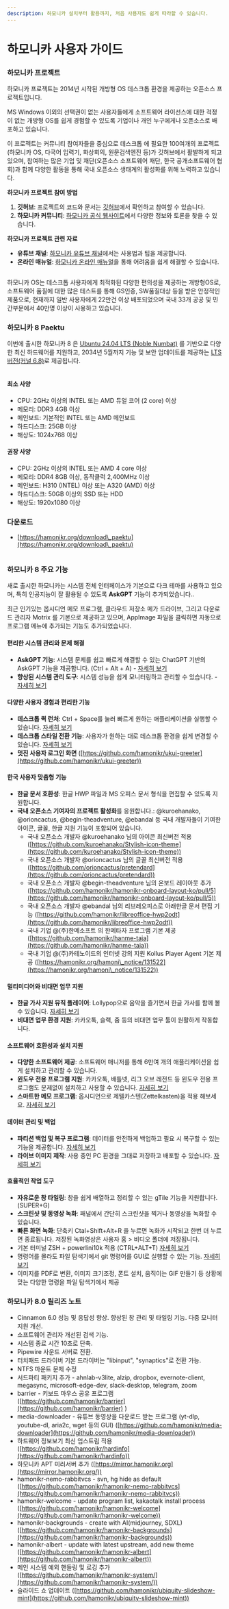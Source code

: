 ```yaml
---
description: 하모니카 설치부터 활용까지, 처음 사용자도 쉽게 따라할 수 있습니다.
---
```


# 하모니카 사용자 가이드

### **하모니카 프로젝트** <a href="#hamonikr-project" id="hamonikr-project"></a>

하모니카 프로젝트는 2014년 시작된 개방형 OS 데스크톱 환경을 제공하는 오픈소스 프로젝트입니다.&#x20;

MS Windows 이외의 선택권이 없는 사용자들에게 소프트웨어 라이선스에 대한 걱정이 없는 개방형 OS를 쉽게 경험할 수 있도록 기업이나 개인 누구에게나 오픈소스로 배포하고 있습니다. &#x20;

이 프로젝트는 커뮤니티 참여자들을 중심으로 데스크톱 에 필요한 100여개의 프로젝트(하모니카 OS, 다국어 입력기, 화상회의, 원문검색엔진 등)가 깃허브에서 활발하게 되고 있으며, 참여하는 많은 기업 및 재단(오픈소스 소프트웨어 재단, 한국 공개소프트웨어 협회)과 함께 다양한 활동을 통해 국내 오픈소스 생태계의 활성화를 위해 노력하고 있습니다.



**하모니카 프로젝트 참여 방법**

1. **깃허브**: 프로젝트의 코드와 문서는 [깃허브](https://github.com/hamonikr)에서 확인하고 참여할 수 있습니다.
2. **하모니카 커뮤니티**: [하모니카 공식 웹사이트](https://hamonikr.org/)에서 다양한 정보와 토론을 찾을 수 있습니다.

**하모니카 프로젝트 관련 자료**

* **유튜브 채널**: [하모니카 유튜브 채널](https://www.youtube.com/hamonikros)에서는 사용법과 팁을 제공합니다.
* **온라인 매뉴얼**: [하모니카 온라인 매뉴얼](https://docs.hamonikr.org/hamonikr-6.0)을 통해 어려움을 쉽게 해결할 수 있습니다.

<figure><img src=".gitbook/assets/top_banner.png" alt=""><figcaption></figcaption></figure>

하모니카 OS는 데스크톱 사용자에게 최적화된 다양한 편의성을 제공하는 개방형OS로, 소프트웨어 품질에 대한 많은 테스트를 통해 GS인증, SW품질대상 등을 받은 안정적인 제품으로, 현재까지 일반 사용자에게 22만건 이상 배포되었으며 국내 33개 공공 및 민간부문에서 40만명 이상이 사용하고 있습니다.

### 하모니카 8 Paektu

이번에 출시한 하모니카 8 은 [Ubuntu 24.04 LTS (Noble Numbat)](https://releases.ubuntu.com/noble/) 를 기반으로 다양한 최신 하드웨어를 지원하고, 2034년 5월까지 기능 및 보안 업데이트를 제공하는 [LTS 버전(커널 6.8)](https://ubuntu.com/about/release-cycle#ubuntu-kernel-release-cycle)로 제공됩니다.

<figure><img src=".gitbook/assets/pi5-desktop2.png" alt=""><figcaption></figcaption></figure>

#### **최소 사양** <a href="#hamonikr-taebaek-6.0-intro" id="hamonikr-taebaek-6.0-intro"></a>

* CPU: 2GHz 이상의 INTEL 또는 AMD 듀얼 코어  (2 core) 이상
* 메모리: DDR3 4GB 이상
* 메인보드: 기본적인 INTEL 또는 AMD 메인보드
* 하드디스크: 25GB 이상
* 해상도: 1024x768 이상

#### **권장 사양** <a href="#hamonikr-taebaek-6.0-intro" id="hamonikr-taebaek-6.0-intro"></a>

* CPU: 2GHz 이상의 INTEL 또는 AMD 4 core 이상
* 메모리: DDR4 8GB 이상, 동작클럭 2,400MHz 이상
* 메인보드: H310 (INTEL) 이상 또는 A320 (AMD) 이상
* 하드디스크: 50GB 이상의 SSD 또는 HDD
* 해상도: 1920x1080 이상

### 다운로드

* [https://hamonikr.org/download\_paektu](https://hamonikr.org/download\_paektu)

<figure><img src=".gitbook/assets/hamonikr-8-features.png" alt=""><figcaption></figcaption></figure>

### 하모니카 8 주요 기능 <a href="#new_feature" id="new_feature"></a>

새로 출시한 하모니카는 시스템 전체 인터페이스가 기본으로 다크 테마를 사용하고 있으며, 특히 인공지능이 잘 활용될 수 있도록 **AskGPT** 기능이 추가되었습니다..

최근 인기있는 옵시디언 메모 프로그램, 클라우드 저장소 메가 드라이브, 그리고 다운로드 관리자 Motrix 를 기본으로 제공하고 있으며, AppImage 파일을 클릭하면 자동으로 프로그램 메뉴에 추가되는 기능도 추가되었습니다.&#x20;

#### 편리한 시스템 관리와 문제 해결

* **AskGPT 기능**: 시스템 문제를 쉽고 빠르게 해결할 수 있는 ChatGPT 기반의 AskGPT 기능을 제공합니다. (Ctrl + Alt + A)  - [자세히 보기](recommendation/askgpt.md)
* **향상된 시스템 관리 도구**: 시스템 성능을 쉽게 모니터링하고 관리할 수 있습니다. - [자세히 보기](recommendation/stacer.md)

#### 다양한 사용자 경험과 편리한 기능

* **데스크톱 퀵 런처**: Ctrl + Space를 눌러 빠르게 원하는 애플리케이션을 실행할 수 있습니다. [자세히 보기](recommendation/albert.md)&#x20;
* **데스크톱 스타일 전환 기능**: 사용자가 원하는 대로 데스크톱 환경을 쉽게 변경할 수 있습니다. [자세히 보기](key-features/hamonikr-welcome/)
* **멋진 사용자 로그인 화면** ([https://github.com/hamonikr/ukui-greeter](https://github.com/hamonikr/ukui-greeter))

#### 한국 사용자 맞춤형 기능

* **한글 문서 호환성**: 한글 HWP 파일과 MS 오피스 문서 형식을 편집할 수 있도록 지원합니다.&#x20;
* **국내 오픈소스 기여자의 프로젝트 활성화**를 응원합니다.: @kuroehanako, @orioncactus, @begin-theadventure, @ebandal 등 국내 개발자들이 기여한 아이콘, 글꼴, 한글 지원 기능이 포함되어 있습니다.
  * 국내 오픈소스 개발자 @kuroehanako 님의 아이콘 최신버전 적용 ([https://github.com/kuroehanako/Stylish-icon-theme](https://github.com/kuroehanako/Stylish-icon-theme))
  * 국내 오픈소스 개발자 @orioncactus 님의 글꼴 최신버전 적용 ([https://github.com/orioncactus/pretendard](https://github.com/orioncactus/pretendard))
  * 국내 오픈소스 개발자 @begin-theadventure 님의 온보드 레이아웃 추가 ([https://github.com/hamonikr/hamonikr-onboard-layout-ko/pull/5](https://github.com/hamonikr/hamonikr-onboard-layout-ko/pull/5))
  * 국내 오픈소스 개발자 @ebandal 님의 리브레오피스로 아래한글 문서 편집 기능 ([https://github.com/hamonikr/libreoffice-hwp2odt](https://github.com/hamonikr/libreoffice-hwp2odt))
  * 국내 기업 @(주)한메소프트 의 한메타자 프로그램 기본 제공 ([https://github.com/hamonikr/hanme-taja](https://github.com/hamonikr/hanme-taja))
  * 국내 기업 @(주)카테노이드의 인터넷 강의 지원 Kollus Player Agent 기본 제공 ([https://hamonikr.org/hamoni\_notice/131522](https://hamonikr.org/hamoni\_notice/131522))

#### 멀티미디어와 비대면 업무 지원

* **한글 가사 지원 뮤직 플레이어**: Lollypop으로 음악을 즐기면서 한글 가사를 함께 볼 수 있습니다. [자세히 보기 ](tips/lollypop-1.md)
* **비대면 업무 환경 지원**: 카카오톡, 슬랙, 줌 등의 비대면 업무 툴이 원활하게 작동합니다.

#### 소프트웨어 호환성과 설치 지원

* **다양한 소프트웨어 제공**: 소프트웨어 매니저를 통해 6만여 개의 애플리케이션을 쉽게 설치하고 관리할 수 있습니다.&#x20;
* **윈도우 전용 프로그램 지원**: 카카오톡, 배틀넷, 리그 오브 레전드 등 윈도우 전용 프로그램도 문제없이 설치하고 사용할 수 있습니다. [자세히 보기](key-features/hamonikr-welcome/kakaotalk.md)
* **스마트한 메모 프로그램**: 옵시디언으로 제텔카스텐(Zettelkasten)을 적용 해보세요.  [자세히 보기](recommendation/obsidian.md)

#### 데이터 관리 및 백업

* **파티션 백업 및 복구 프로그램**: 데이터를 안전하게 백업하고 필요 시 복구할 수 있는 기능을 제공합니다. [자세히 보기](key-features/undefined-1/qt-fsarchive.md)
* **라이브 이미지 제작**: 사용 중인 PC 환경을 그대로 저장하고 배포할 수 있습니다. [자세히 보기](recommendation/systemback.md)

#### 효율적인 작업 도구

* **자유로운 창 타일링**: 창을 쉽게 배열하고 정리할 수 있는 gTile 기능을 지원합니다. (SUPER+G)&#x20;
* **스크린샷 및 동영상 녹화**: 패널에서 간단히 스크린샷을 찍거나 동영상을 녹화할 수 있습니다.
* **빠른 화면 녹화**: 단축키 Ctal+Shift+Alt+R 을 누르면 녹화가 시작되고 한번 더 누르면 종료됩니다. 저장된 녹화영상은 사용자 홈 > 비디오 폴더에 저장됩니다.
* 기본 터미널 ZSH + powerlini10k 적용 (CTRL+ALT+T)  [자세히 보기](key-features/hamonikr-tui/hamonikr-zsh.md)
* 명령어를 몰라도 파일 탐색기에서 git 명령어를 GUI로 실행할 수 있는 기능. [자세히 보기](recommendation/git-./rabbitvcs-git-git.md)
* 이미지를 PDF로 변환, 이미지 크기조정, 폰트 설치, 움직이는 GIF 만들기 등 상황에 맞는 다양한 명령을 파일 탐색기에서 제공

### 하모니카 8.0 릴리즈 노트 <a href="#release_note" id="release_note"></a>

* Cinnamon 6.0 성능 및 응답성 향상. 향상된 창 관리 및 타일링 기능. 다중 모니터 지원 개선.
* 소프트웨어 관리자 개선된 검색 기능.
* 시스템 종료 시간 10초로 단축.
* Pipewire 사운드 서버로 전환.
* 터치패드 드라이버 기본 드라이버는 "libinput", "synaptics"로 전환 가능.
* NTFS 마운트 문제 수정
* 서드파티 패키지 추가 - ahnlab-v3lite, alzip, dropbox, evernote-client, megasync, microsoft-edge-dev, slack-desktop, telegram, zoom
* barrier - 키보드 마우스 공유 프로그램 ([https://github.com/hamonikr/barrier](https://github.com/hamonikr/barrier) )
* media-downloader - 유튜브 동영상을 다운로드 받는 프로그램 (yt-dlp, youtube-dl, aria2c, wget 등의 GUI) ([https://github.com/hamonikr/media-downloader](https://github.com/hamonikr/media-downloader))
* 하드웨어 정보보기 최신 업스트림 적용([https://github.com/hamonikr/hardinfo](https://github.com/hamonikr/hardinfo))
* 하모니카 APT 미러서버 추가 ([https://mirror.hamonikr.org](https://mirror.hamonikr.org/))
* hamonikr-nemo-rabbitvcs - svn, hg hide as default ([https://github.com/hamonikr/hamonikr-nemo-rabbitvcs](https://github.com/hamonikr/hamonikr-nemo-rabbitvcs))
* hamonikr-welcome - update program list, kakaotalk install process ([https://github.com/hamonikr/hamonikr-welcome](https://github.com/hamonikr/hamonikr-welcome))
* hamonikr-backgrounds - create with AI(midjourney, SDXL) ([https://github.com/hamonikr/hamonikr-backgrounds](https://github.com/hamonikr/hamonikr-backgrounds))
* hamonikr-albert - update with latest upstream, add new theme ([https://github.com/hamonikr/hamonikr-albert](https://github.com/hamonikr/hamonikr-albert))
* 메인 시스템 예외 핸들링 및 로깅 추가 ([https://github.com/hamonikr/hamonikr-system/](https://github.com/hamonikr/hamonikr-system/))
* 슬라이드 쇼 업데이트 ([https://github.com/hamonikr/ubiquity-slideshow-mint](https://github.com/hamonikr/ubiquity-slideshow-mint))

